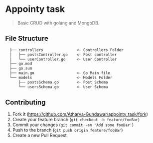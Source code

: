 
# Appointy task

> Basic CRUD with golang and MongoDB.

## File Structure

```markdown
  ├── controllers               <- Controllers Folder
  │   ├── postsController.go    <- Post controller
  │   └── userController.go     <- User Controller
  ├── go.mod                    
  ├── go.sum                    
  ├── main.go                   <- Go Main file
  └── models                    <- Models Folder
      ├── postsSchema.go        <- Post Schema
      └── usersSchema.go        <- User Schema

```

## Contributing

1. Fork it (<https://github.com/Atharva-Gundawar/appointy_task/fork>)
2. Create your feature branch (`git checkout -b feature/fooBar`)
3. Commit your changes (`git commit -am 'Add some fooBar'`)
4. Push to the branch (`git push origin feature/fooBar`)
5. Create a new Pull Request

